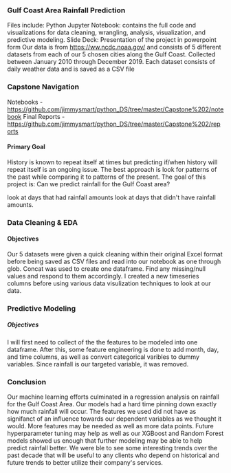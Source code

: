 ### Gulf Coast Area Rainfall Prediction
Files include:
Python Jupyter Notebook: contains the full code and visualizations for data cleaning, wrangling, analysis, visualization, and predictive modeling.
Slide Deck: Presentation of the project in powerpoint form
Our data is from https://ww.ncdc.noaa.gov/ and consists of 5 different datasets from each of our 5 chosen cities along the Gulf Coast. Collected between January 2010 through December 2019. Each dataset consists of daily weather data and is saved as a CSV file

### Capstone Navigation
Notebooks - https://github.com/jimmysmart/python_DS/tree/master/Capstone%202/notebook
Final Reports - https://github.com/jimmysmart/python_DS/tree/master/Capstone%202/reports

#### Primary Goal
History is known to repeat itself at times but predicting if/when history will repeat itself is an ongoing issue. The best approach is look for patterns of the past while comparing it to patterns of the present. The goal of this project is: Can we predict rainfall for the Gulf Coast area?

look at days that had rainfall amounts
look at days that didn't have rainfall amounts.

### Data Cleaning & EDA
#### Objectives
Our 5 datasets were given a quick cleaning within their original Excel format before being saved as CSV files and read into our notebook as one through glob. Concat was used to create one dataframe. Find any missing/null values and respond to them accordingly. I created a new timeseries columns before using various data visulization techniques to look at our data.
### Predictive Modeling
##### Objectives
I will first need to collect of the the features to be modeled into one dataframe. After this, some feature engineering is done to add month, day, and time columns, as well as convert categorical varibles to dummy variables. Since rainfall is our targeted variable, it was removed.
### Conclusion
Our machine learning efforts culminated in a regression analysis on rainfall for the Gulf Coast Area. Our models had a hard time pinning down exactly how much rainfall will occur. The features we used did not have as signifanct of an influence towards our dependent variables as we thought it would. More features may be needed as well as more data points. Future hyperparameter tuning may help as well as our XGBoost and Random Forest models showed us enough that further modeling may be able to help predict rainfall better. We were ble to see some interesting trends over the past decade that will be useful to any clients who depend on historical and future trends to better utilize their company's services.
